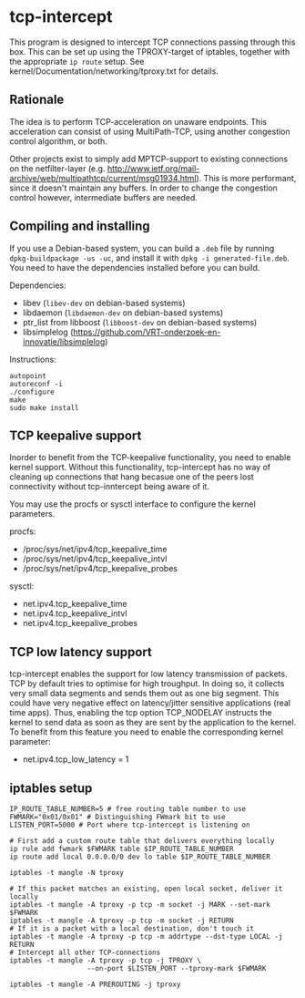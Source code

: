 tcp-intercept
=============

This program is designed to intercept TCP connections passing through this box.
This can be set up using the TPROXY-target of iptables, together with the
appropriate `ip route` setup. See kernel/Documentation/networking/tproxy.txt for
details.


Rationale
---------

The idea is to perform TCP-acceleration on unaware endpoints. This acceleration
can consist of using MultiPath-TCP, using another congestion control algorithm,
or both.

Other projects exist to simply add MPTCP-support to existing connections on the
netfilter-layer (e.g.
http://www.ietf.org/mail-archive/web/multipathtcp/current/msg01934.html). This
is more performant, since it doesn't maintain any buffers.
In order to change the congestion control however, intermediate buffers are
needed.


Compiling and installing
------------------------

If you use a Debian-based system, you can build a `.deb` file by running
`dpkg-buildpackage -us -uc`, and install it with `dpkg -i generated-file.deb`.
You need to have the dependencies installed before you can build.

Dependencies:

* libev (`libev-dev` on debian-based systems)
* libdaemon (`libdaemon-dev` on debian-based systems)
* ptr_list from libboost (`libboost-dev` on debian-based systems)
* libsimplelog (https://github.com/VRT-onderzoek-en-innovatie/libsimplelog)

Instructions:

```
autopoint
autoreconf -i
./configure
make
sudo make install
```

TCP keepalive support
------------------------
Inorder to benefit from the TCP-keepalive functionality, you need to enable 
kernel support. Without this functionality, tcp-intercept has no way of 
cleaning up connections that hang becasue one of the peers lost connectivity 
without tcp-inntercept being aware of it.

You may use the procfs or sysctl interface to configure the kernel parameters.

procfs:
 * /proc/sys/net/ipv4/tcp_keepalive_time
 * /proc/sys/net/ipv4/tcp_keepalive_intvl
 * /proc/sys/net/ipv4/tcp_keepalive_probes
 
sysctl:
 * net.ipv4.tcp_keepalive_time
 * net.ipv4.tcp_keepalive_intvl
 * net.ipv4.tcp_keepalive_probes


TCP low latency support
-----------------------
tcp-intercept enables the support for low latency transmission of packets. TCP by
default tries to optimise for high troughput. In doing so, it collects very small 
data segments and sends them out as one big segment. This could have very negative 
effect on latency/jitter sensitive applications (real time apps). Thus, enabling
the tcp option TCP_NODELAY instructs the kernel to send data as soon as they are
sent by the application to the kernel.
To benefit from this feature you need to enable the corresponding kernel parameter:
 * net.ipv4.tcp_low_latency = 1

iptables setup
-------------
```
IP_ROUTE_TABLE_NUMBER=5 # free routing table number to use
FWMARK="0x01/0x01" # Distinguishing FWmark bit to use
LISTEN_PORT=5000 # Port where tcp-intercept is listening on

# First add a custom route table that delivers everything locally
ip rule add fwmark $FWMARK table $IP_ROUTE_TABLE_NUMBER
ip route add local 0.0.0.0/0 dev lo table $IP_ROUTE_TABLE_NUMBER

iptables -t mangle -N tproxy

# If this packet matches an existing, open local socket, deliver it locally
iptables -t mangle -A tproxy -p tcp -m socket -j MARK --set-mark $FWMARK
iptables -t mangle -A tproxy -p tcp -m socket -j RETURN
# If it is a packet with a local destination, don't touch it
iptables -t mangle -A tproxy -p tcp -m addrtype --dst-type LOCAL -j RETURN
# Intercept all other TCP-connections
iptables -t mangle -A tproxy -p tcp -j TPROXY \
                   --on-port $LISTEN_PORT --tproxy-mark $FWMARK

iptables -t mangle -A PREROUTING -j tproxy
```
